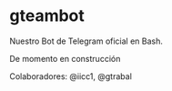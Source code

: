 # gteambot
Nuestro Bot de Telegram oficial en Bash.

De momento en construcción

Colaboradores: @iicc1, @gtrabal
